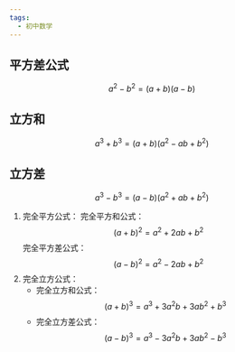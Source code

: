 ```yaml
---
tags:
  - 初中数学
---
```

## 平方差公式
$$a^2 - b^2=(a+b)(a-b) $$
## 立方和
$$a^3 + b^3=(a+b)(a^2-ab+b^2) $$
## 立方差
$$a^3 - b^3 =(a-b)(a^2+ab+b^2)$$


1. 完全平方公式：
   完全平方和公式：
   $$(a + b)^2 = a^2 + 2ab + b^2$$
   完全平方差公式：
   $$(a - b)^2 = a^2 - 2ab + b^2$$
2. 完全立方公式：
   - 完全立方和公式：
   $$(a + b)^3 = a^3 + 3a^2b + 3ab^2 + b^3$$
   - 完全立方差公式：
   $$(a - b)^3 = a^3 - 3a^2b + 3ab^2 - b^3$$
